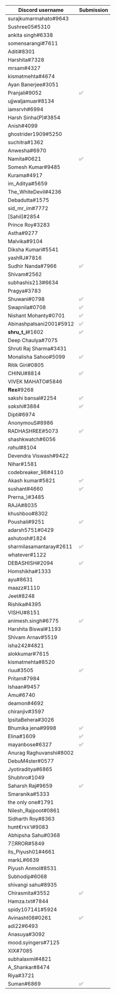 Discord username | Submission
--|--
surajkumarmahato#9643 | 
Sushree05#5310 |
ankita singh#6338 |
somensarangi#7611 |
Aditi#8301 |
Harshita#7328 |
mrsam#4327 |
kismatmehta#4674 |
Ayan Banerjee#3051 |
Pranjali#9052 | ✅
ujjwaljamuar#8134 |
iamsrvh#6994 |
Harsh Sinha(P)#3854 |
Anish#4099 |
ghostrider1909#5250 |
suchitra#1362 |
Anwesha#6970 |
Namita#0621 | ✅
Somesh Kumar#9485 |
Kurama#4917 |
im_Aditya#5659 |
The_WhiteDevil#4236 |
Debadutta#1575 |
sid_mr_im#7772 |
[Sahil]#2854 |
Prince Roy#3283 |
Astha#9277 |
Malvika#9104 |
Diksha Kumari#5541 |
yashRJ#7816 |
Sudhir Nanda#7966 | ✅
Shivam#2562 |
subhashis213#6634 |
Pragya#3783 |
Shuwani#0798 | ✅
Swapnila#0708 | ✅
Nishant Mohanty#0701 | ✅
Abinashpatsani2001#5912 | ✅
__shru_t_i__#1602 | ✅
Deep Chaulya#7075 |
Shruti Raj Sharma#3431 |
Monalisha Sahoo#5099 | ✅
Ritik Giri#0805 |
CHINU#8814 | ✅
VIVEK MAHATO#5846 |
𝐑𝐞𝐱#9268 |
sakshi bansal#2254 | ✅
_sakshi_#3884 | ✅
Dipti#6974 |
AnonymouS#8986 |
RADHASHREE#5073 | ✅
shashkwatch#6056 |
_rahul_#8104 |
Devendra Viswash#9422 |
Nihar#1581 |
codebreaker_98#4110 |
Akash kumar#5821 | ✅
sushant#4660 | ✅
Prerna_)#3485 |
RAJA#8035 |
khushboo#8302 |
Poushali#9251 | ✅
adarsh5751#0429 |
ashutosh#1824 |
sharmilasamantaray#2611 | ✅
whatever#1122 |
DEBASHISH#2094 | ✅
Homshikha#1333 |
ayu#8631 |
maazz#1110 |
Jeet#8248 |
Rishika#4395 |
VISHU#8151 |
animesh.singh#6775 | ✅
Harshita Biswal#1193 |
Shivam Arnav#5519 |
isha242#4821 |
alokkumar#7615 |
kismatmehta#8520 |
riuu#3505 | ✅
Pritam#7984 |
Ishaan#9457 |
Amu#6740 |
deamon#4692 |
chiranjiv#3597 |
IpsitaBehera#3026 |
Bhumika jena#9998 | ✅
Elina#1609 | ✅
mayanbose#6327 | ✅
Anurag Raghuvanshi#8002 |
DebuM4ster#0577 |
Jyotiraditya#6865 |
Shubhro#1049 |
Saharsh Raj#9659 | ✅
Smaranika#5333 |
the only one#1791 |
Nilesh_Rajpoot#0861 |
Sidharth Roy#8363 |
huπt€r٧٨٦#9083 |
Abhipsha Sahu#0368 |
7ΞЯROR#5849 |
its_Piyush01#4661 |
markL#6639 |
Piyush Anmol#8531 |
Subhodip#6068 |
shivangi sahu#8935 |
Chirasmita#3552 | ✅
Hamza.txt#7844 |
spidy107141#5924 |
Avinasht08#0261 | ✅
adi22#6493 |
Anasuya#3092 |
mood.syingers#7125 |
XIX#7085 |
subhalaxmi#4821 |
A_Shankar#8474 |
Riya#3721 |
Suman#6869 | ✅
